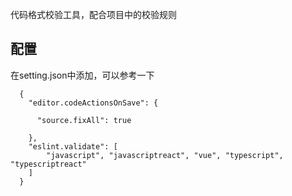 代码格式校验工具，配合项目中的校验规则

## 配置

在setting.json中添加，可以参考一下

```
  {
    "editor.codeActionsOnSave": {

      "source.fixAll": true

    },
    "eslint.validate": [
    	"javascript", "javascriptreact", "vue", "typescript", "typescriptreact"
    ]
  }
```
